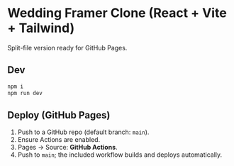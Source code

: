 # Wedding Framer Clone (React + Vite + Tailwind)

Split-file version ready for GitHub Pages.

## Dev
```bash
npm i
npm run dev
```

## Deploy (GitHub Pages)
1) Push to a GitHub repo (default branch: `main`).
2) Ensure Actions are enabled.
3) Pages -> Source: **GitHub Actions**.
4) Push to `main`; the included workflow builds and deploys automatically.
